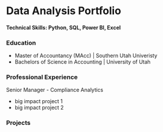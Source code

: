 # Data Analysis Portfolio

#### Technical Skills: Python, SQL, Power BI, Excel

### Education
- Master of Accountancy (MAcc) | Southern Utah Univeristy
- Bachelors of Science in Accounting | University of Utah

### Professional Experience
Senior Manager - Compliance Analytics
- big impact project 1
- big impact project 2

### Projects

